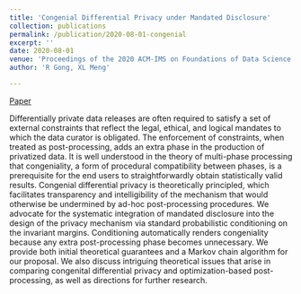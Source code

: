 ```yaml
---
title: 'Congenial Differential Privacy under Mandated Disclosure'
collection: publications
permalink: /publication/2020-08-01-congenial
excerpt: ''
date: 2020-08-01
venue: 'Proceedings of the 2020 ACM-IMS on Foundations of Data Science Conference (FODS-20). Association for Computing Machinery, New York, NY, USA, 59–70'
author: 'R Gong, XL Meng'

---
```




[Paper](https://dl.acm.org/doi/10.1145/3412815.3416892)


Differentially private data releases are often required to satisfy a set of external constraints that reflect the legal, ethical, and logical mandates to which the data curator is obligated. The enforcement of constraints, when treated as post-processing, adds an extra phase in the production of privatized data. It is well understood in the theory of multi-phase processing that congeniality, a form of procedural compatibility between phases, is a prerequisite for the end users to straightforwardly obtain statistically valid results. Congenial differential privacy is theoretically principled, which facilitates transparency and intelligibility of the mechanism that would otherwise be undermined by ad-hoc post-processing procedures. We advocate for the systematic integration of mandated disclosure into the design of the privacy mechanism via standard probabilistic conditioning on the invariant margins. Conditioning automatically renders congeniality because any extra post-processing phase becomes unnecessary. We provide both initial theoretical guarantees and a Markov chain algorithm for our proposal. We also discuss intriguing theoretical issues that arise in comparing congenital differential privacy and optimization-based post-processing, as well as directions for further research.
